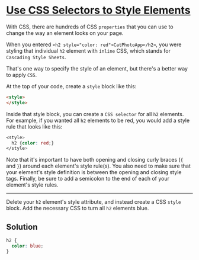 # [Use CSS Selectors to Style Elements](https://learn.freecodecamp.org/responsive-web-design/basic-css/use-css-selectors-to-style-elements)

With CSS, there are hundreds of CSS `properties` that you can use to change the way an element looks on your page.

When you entered `<h2 style="color: red">CatPhotoApp</h2>`, you were styling that individual `h2` element with `inline` CSS, which stands for `Cascading Style Sheets`.

That's one way to specify the style of an element, but there's a better way to apply `CSS`.

At the top of your code, create a `style` block like this:

```html
<style>
</style>
```

Inside that style block, you can create a `CSS selector` for all `h2` elements. For example, if you wanted all `h2` elements to be red, you would add a style rule that looks like this:

```css
<style>
  h2 {color: red;}
</style>
```

Note that it's important to have both opening and closing curly braces (`{` and `}`) around each element's style rule(s). You also need to make sure that your element's style definition is between the opening and closing style tags. Finally, be sure to add a semicolon to the end of each of your element's style rules.

---

Delete your `h2` element's style attribute, and instead create a CSS `style` block. Add the necessary CSS to turn all `h2` elements blue.

## Solution

```css
h2 {
  color: blue;
}
```